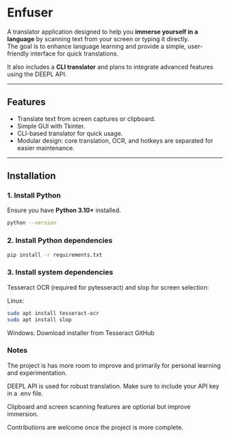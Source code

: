 # Enfuser

A translator application designed to help you **immerse yourself in a language** by scanning text from your screen or typing it directly.  
The goal is to enhance language learning and provide a simple, user-friendly interface for quick translations.

It also includes a **CLI translator** and plans to integrate advanced features using the DEEPL API.

---

## Features
- Translate text from screen captures or clipboard.  
- Simple GUI with Tkinter.  
- CLI-based translator for quick usage.  
- Modular design: core translation, OCR, and hotkeys are separated for easier maintenance.  

---

## Installation

### 1. Install Python
Ensure you have **Python 3.10+** installed.

```bash
python --version
```
### 2. Install Python dependencies

```bash
pip install -r requirements.txt
```

### 3. Install system dependencies

Tesseract OCR (required for pytesseract) and slop for screen selection:

Linux:
```bash 
sudo apt install tesseract-ocr
sudo apt install slop
```

Windows: Download installer from Tesseract GitHub

### Notes

The project is has more room to improve and primarily for personal learning and experimentation.

DEEPL API is used for robust translation. Make sure to include your API key in a .env file.

Clipboard and screen scanning features are optional but improve immersion.

Contributions are welcome once the project is more complete.